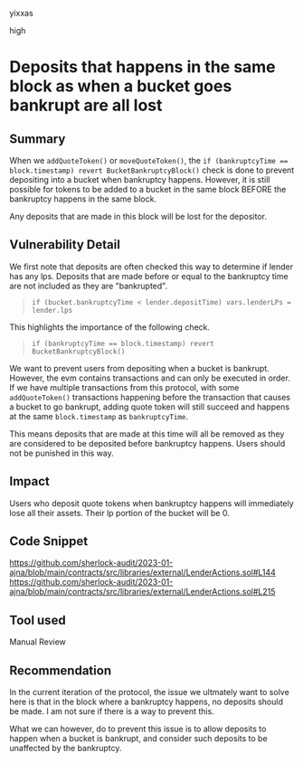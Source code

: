 yixxas

high

# Deposits that happens in the same block as when a bucket goes bankrupt are all lost

## Summary
When we `addQuoteToken()` or `moveQuoteToken()`, the `if (bankruptcyTime == block.timestamp) revert BucketBankruptcyBlock()` check is done to prevent depositing into a bucket when bankruptcy happens. However, it is still possible for tokens to be added to a bucket in the same block BEFORE the bankruptcy happens in the same block.

Any deposits that are made in this block will be lost for the depositor.

## Vulnerability Detail
We first note that deposits are often checked this way to determine if lender has any lps. Deposits that are made before or equal to the bankruptcy time are not included as they are "bankrupted".

> `if (bucket.bankruptcyTime < lender.depositTime) vars.lenderLPs = lender.lps`

This highlights the importance of the following check.

> `if (bankruptcyTime == block.timestamp) revert BucketBankruptcyBlock()`

We want to prevent users from depositing when a bucket is bankrupt. However, the evm contains transactions and can only be executed in order. If we have multiple transactions from this protocol, with some `addQuoteToken()` transactions happening before the transaction that causes a bucket to go bankrupt, adding quote token will still succeed and happens at the same `block.timestamp` as `bankruptcyTime`.

This means deposits that are made at this time will all be removed as they are considered to be deposited before bankruptcy happens. Users should not be punished in this way.

## Impact
Users who deposit quote tokens when bankruptcy happens will immediately lose all their assets. Their lp portion of the bucket will be 0.

## Code Snippet
https://github.com/sherlock-audit/2023-01-ajna/blob/main/contracts/src/libraries/external/LenderActions.sol#L144
https://github.com/sherlock-audit/2023-01-ajna/blob/main/contracts/src/libraries/external/LenderActions.sol#L215

## Tool used

Manual Review

## Recommendation
In the current iteration of the protocol, the issue we ultmately want to solve here is that in the block where a bankruptcy happens, no deposits should be made. I am not sure if there is a way to prevent this. 

What we can however, do to prevent this issue is to allow deposits to happen when a bucket is bankrupt, and consider such deposits to be unaffected by the bankruptcy.

